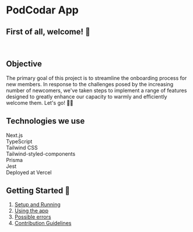 # PodCodar App

## First of all, welcome! :tada:

&nbsp;

## Objective

The primary goal of this project is to streamline the onboarding process for new members. In response to the challenges posed by the increasing number of newcomers, we've taken steps to implement a range of features designed to greatly enhance our capacity to warmly and efficiently welcome them. Let's go! :rocket::star2:

## Technologies we use

Next.js \
TypeScript \
Tailwind CSS \
Tailwind-styled-components \
Prisma \
Jest \
Deployed at Vercel

## Getting Started :running:

1. [Setup and Running][1]
2. [Using the app][2]
3. [Possible errors][3]
4. [Contribution Guidelines][4]

[1]: docs/setup-and-running.md
[2]: docs/using-the-app.md
[3]: docs/possible-errors.md
[4]: docs/contribution-guidelines.md
